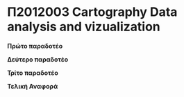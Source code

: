 <h1 > Π2012003 Cartography Data analysis and vizualization</h1>

<b> Πρώτο παραδοτέο </b>

<b> Δεύτερο παραδοτέο </b>

<b> Τρίτο παραδοτέο </b>

<b> Τελική Αναφορά </b>
